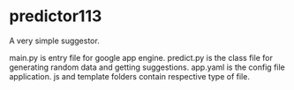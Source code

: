 predictor113
============

A very simple suggestor.

main.py is entry file for google app engine.
predict.py is the class file for generating random data and getting suggestions.
app.yaml is the config file application.
js and template folders contain respective type of file.
